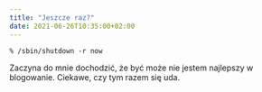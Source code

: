 ```yaml
---
title: "Jeszcze raz?"
date: 2021-06-26T10:35:00+02:00
---
```


```shell
% /sbin/shutdown -r now
```

Zaczyna do mnie dochodzić, że być może nie jestem najlepszy w blogowanie. Ciekawe, czy tym razem się uda.